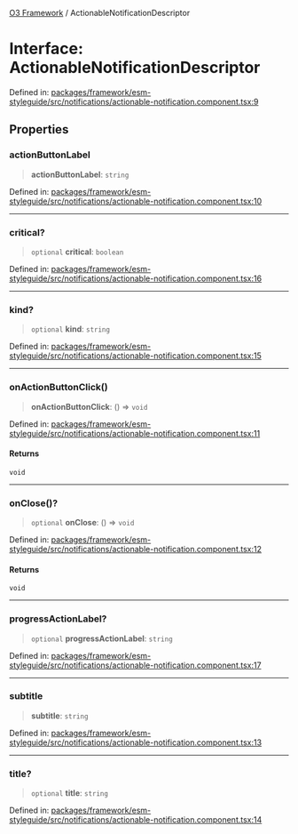 [O3 Framework](../API.md) / ActionableNotificationDescriptor

# Interface: ActionableNotificationDescriptor

Defined in: [packages/framework/esm-styleguide/src/notifications/actionable-notification.component.tsx:9](https://github.com/openmrs/openmrs-esm-core/blob/18d2874f03a33a6ab8295af0e87ac97fdd150718/packages/framework/esm-styleguide/src/notifications/actionable-notification.component.tsx#L9)

## Properties

### actionButtonLabel

> **actionButtonLabel**: `string`

Defined in: [packages/framework/esm-styleguide/src/notifications/actionable-notification.component.tsx:10](https://github.com/openmrs/openmrs-esm-core/blob/18d2874f03a33a6ab8295af0e87ac97fdd150718/packages/framework/esm-styleguide/src/notifications/actionable-notification.component.tsx#L10)

***

### critical?

> `optional` **critical**: `boolean`

Defined in: [packages/framework/esm-styleguide/src/notifications/actionable-notification.component.tsx:16](https://github.com/openmrs/openmrs-esm-core/blob/18d2874f03a33a6ab8295af0e87ac97fdd150718/packages/framework/esm-styleguide/src/notifications/actionable-notification.component.tsx#L16)

***

### kind?

> `optional` **kind**: `string`

Defined in: [packages/framework/esm-styleguide/src/notifications/actionable-notification.component.tsx:15](https://github.com/openmrs/openmrs-esm-core/blob/18d2874f03a33a6ab8295af0e87ac97fdd150718/packages/framework/esm-styleguide/src/notifications/actionable-notification.component.tsx#L15)

***

### onActionButtonClick()

> **onActionButtonClick**: () => `void`

Defined in: [packages/framework/esm-styleguide/src/notifications/actionable-notification.component.tsx:11](https://github.com/openmrs/openmrs-esm-core/blob/18d2874f03a33a6ab8295af0e87ac97fdd150718/packages/framework/esm-styleguide/src/notifications/actionable-notification.component.tsx#L11)

#### Returns

`void`

***

### onClose()?

> `optional` **onClose**: () => `void`

Defined in: [packages/framework/esm-styleguide/src/notifications/actionable-notification.component.tsx:12](https://github.com/openmrs/openmrs-esm-core/blob/18d2874f03a33a6ab8295af0e87ac97fdd150718/packages/framework/esm-styleguide/src/notifications/actionable-notification.component.tsx#L12)

#### Returns

`void`

***

### progressActionLabel?

> `optional` **progressActionLabel**: `string`

Defined in: [packages/framework/esm-styleguide/src/notifications/actionable-notification.component.tsx:17](https://github.com/openmrs/openmrs-esm-core/blob/18d2874f03a33a6ab8295af0e87ac97fdd150718/packages/framework/esm-styleguide/src/notifications/actionable-notification.component.tsx#L17)

***

### subtitle

> **subtitle**: `string`

Defined in: [packages/framework/esm-styleguide/src/notifications/actionable-notification.component.tsx:13](https://github.com/openmrs/openmrs-esm-core/blob/18d2874f03a33a6ab8295af0e87ac97fdd150718/packages/framework/esm-styleguide/src/notifications/actionable-notification.component.tsx#L13)

***

### title?

> `optional` **title**: `string`

Defined in: [packages/framework/esm-styleguide/src/notifications/actionable-notification.component.tsx:14](https://github.com/openmrs/openmrs-esm-core/blob/18d2874f03a33a6ab8295af0e87ac97fdd150718/packages/framework/esm-styleguide/src/notifications/actionable-notification.component.tsx#L14)
